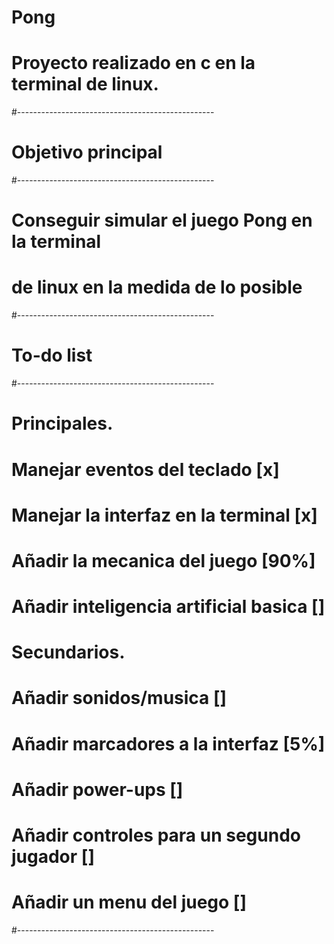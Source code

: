 # Pong
# Proyecto realizado en c en la terminal de linux.
#-------------------------------------------------
# Objetivo principal
#-------------------------------------------------
# Conseguir simular el juego Pong en la terminal
# de linux en la medida de lo posible
#-------------------------------------------------
# To-do list
#-------------------------------------------------
# Principales.
# Manejar eventos del teclado				[x]
# Manejar la interfaz en la terminal		[x]
# Añadir la mecanica del juego				[90%]
# Añadir inteligencia artificial basica		[]

# Secundarios.
# Añadir sonidos/musica						[]
# Añadir marcadores a la interfaz			[5%]
# Añadir power-ups							[]
# Añadir controles para un segundo jugador 	[]
# Añadir un menu del juego					[]
#-------------------------------------------------
